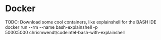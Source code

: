 # Docker

TODO: Download some cool containers, like explainshell for the BASH IDE
docker run --rm --name bash-explainshell -p \
5000:5000 chrismwendt/codeintel-bash-with-explainshell
